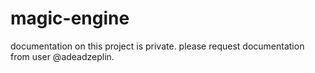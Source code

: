 # magic-engine
documentation on this project is private. please request documentation from user @adeadzeplin.
